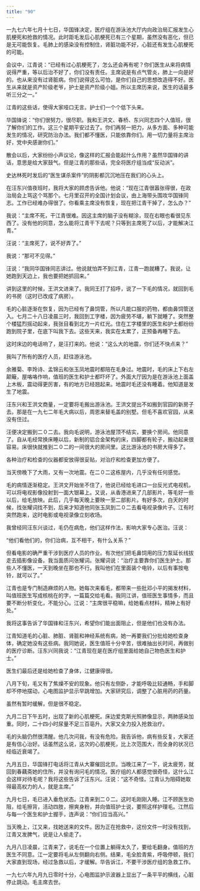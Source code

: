 ```yaml
---
title: "90"
---
```


一九七六年七月十七日，华国锋决定，医疗组在游泳池大厅内向政治局汇报发生心肌梗死和抢救的情况。此时距毛发后心肌梗死已有三个星期，虽然没有恶化，但已是无可能恢复。毛肺上的感染没有控制住，肾脏功能不好，心脏还有发生心肌梗死的可能。

会议中，江青说：“已经有过心肌梗死了，怎么还会再有呢？你们医生从来将病情说得严重，等以后治不好了，你们没有责任。主席说是有点气管炎，肺上一向是好的。也从来没有过肾脏病。你们说得这么可怕，是你们自己的思想改造得不好。医生从来就是资产阶级老爷，护士是资产阶级小姐。所以主席历来说，医生的话最多听三分之一。”

江青的这些话，使得大家哑口无言。护士们一个个低下头来。

华国锋说：“你们很努力，很尽职。我和王洪文、春桥、东兴同志四个人值班，很了解你们的工作。这三个星期平安过去了。你们再努一把力，从多方面、多种可能发生的情况，研究防治办法。我们都不懂医，只能依靠你们。用一切力量将主席治好，党中央感谢你们。”

散会以后，大家纷纷小声议论，像这样的汇报会能起什么作用？虽然华国锋的讲话，意思是给大家鼓气。但是江青的那些话，完全将医疗组当成“反动派”。

史达林死时发后的“医生谋杀案件”的阴影都沉沉地压在我们的心头上。

在汪东兴值夜班时，我将大家的顾虑告诉他。他说：“现在江青很嚣张得很，在政治局会上骂这个骂那个。七月里召开的全国计划会议，由上海带头围攻华国锋同志。工作已经难办得很了。你看乘主席没有恢复，现在把江青干掉了，怎么办？”

我说：“主席不死，干江青很难。因这主席的脑子没有糊涂，现在右眼也看很见东西了。没有他的同意，怎么能将江青干下去呢？只等到主席死了以后，才能解决江青。”

汪说：“主席死了，说不好弄了。”

我说：“那可不见得。”

汪说：“我同华国锋同志讲过。他说就怕弄不到江青，江青一跑就糟了。我说，让她跑到天边上，我也要把她抓回来。”

讲到这里的时候，王洪文进来了。我同王打了招呼，说了一下毛的情况，就回到毛的书房（这时已改成了病房）。

毛的心脏逐渐在恢复，因为已经有了鼻饲管，所以凡能口服的药物，都由鼻饲管送入。七月二十八日凌晨三时，我回到工字楼，因为疲劳不堪，躺下就睡了。突然整个楼猛烈摇动起来，我张目看到北方一片红光。住在工字楼里的医生和护士都纷纷跑到院子里，在底下叫我下去。这些天来，我实在太累了，正预备再睡下去。

这时床边的电话响了，是汪打来的。他说：“这么大的地震，你们还不快点来？”

我叫了所有的医疗人员，赶往游泳池。

余雅菊、李玲诗、孟锦云和张玉凤地震时都陪在毛身过。地震时，毛的床上下右左颠簸，屋咯咯作响，值班的医生和护士都吓坏了。外面大厅因为是在游泳池上面盖上木板，震动得更厉害，有的地方已经翘起来。地震时毛还没有睡着。他知道是发生了地震。

汪东兴和王洪文商量，一定要将毛搬出游泳池。王洪文提出不如搬到官园的新房子去。那是在一九七二年毛大病以后，周恩来替毛盖的别墅。但毛不喜欢官园，从来没有住过。

汪便决定搬到二０二去。我向毛说明，游泳池屋顶不结实，要换个房间。他同意了。自从毛经常换床睡以后，新制的铝合金架构的床，四脚都有轮子，搬动起来很容易。床很快就推到二０二的一间很大的房间里。这比游泳池的书房大得多了。

各种治疗和检查的仪器都安放得很妥贴，对治疗和检查更加方便了。

当天傍晚下了大雨，又有一次地震。在二０二这栋屋内，几乎没有任何感觉。

毛的病情逐渐稳定。王洪文开始坐不住了，他说已经给毛进口一台反光式电视机，可以将电视影像投射到一面大银幕上。又说，从香港进来了几部影片，等毛好一些以后，给毛放映。此后，几乎每天晚上要映一至二部影片。有好多次，白天的时候，找张耀词找不到，后来才知道他同张玉凤到二０二去看电视录像片子。江有时突然跑来，这时电影或电视录像立刻收场。

我曾经同汪东兴谈过，毛仍在病危，他们这样作法，影响大家专心医治。汪说：

“他们看他们的，你们治病，互不相干，有什么关系？”

但看电影的确严重干涉到医疗人员的作业。有次他们把毛鼻饲用的压力泵延长线拔走去插影像设备。我当面质问张耀词。张耀词说：“治疗主要靠你们医生护士。那些人不懂医，一天到晚坐在那也不行。我叫他们在里面装个电铃，以后有事按电铃，就可以了。”

江青也是专门制造麻烦的人物。她每次来看毛，都带来一些批邓小平的揭发材料，叫值班医生写成核桃在的字，一篇篇交给毛看。我同江讲，值班医生事情多，而且要不断分析变化，不能分心。江说：“主席很平稳嘛，给她看点材料，精神上有好处。”

我将这事告诉了华国锋和汪东兴，希望你们能出面阻止，但是他们也没有办法。

江青知道毛的心脏、肺脏、肾脏和神经系统有病，她一再要我们分批给她检查身体，确定她没有这些病。我同她说，医生值班十分辛苦，很难抽出长时间，再做别的医疗诊断。汪东兴同我说：“江青现在是在医疗组里面给她自己物色医生和护士。”

医生们最后还是给她检查了身体，江健康得很。

八月下旬，毛又有了焦燥不安的现象。他只有左侧卧，才能呼吸比较通畅，手和脚却不停地摆动，心电图监护显示早跳增加。大家研究后，调整了心脏用药的药量。

虽然有暂时缓解，但是很不稳定。

九月二日下午五时，出现了新的心肌梗死。床边爱克斯光照肺像显示，两肺感染加重。同时，二十四小时尿量不足三百亳升。大家又全力投入抢救治疗。

毛的头脑仍然很清醒。他几次问我，有没有危险。我告诉他，病有些反复，大家还是有信心治好。话虽然这么说，这次的心肌梗死，比上次范围大，而全身的状况已经临近衰竭了。

九月五日，华国锋打电话将江青从大寨催回北京。当晚江来了一下，说太疲劳，就回到春藕斋她的住所，并没有询问毛的情况。医疗组的人都感觉很奇怪，这什么江会这样对待毛呢？我将这些告诉了汪东兴。汪说：“这不奇怪。江青认为阻碍她取得最高权力的人，就是主席。”

九月七日，毛已进入垂危状态。江青来到二０二。这时毛刚刚入睡。江不顾医生劝阻，给毛擦背，活动四肢，擦爽身粉，并向值班护士说，要照这样护理毛。江然后与每一个医生和护士握手，连声说：“你们应当高兴。”

当天晚上，江又来，找她送来的文件。因为正在抢救中，这份文件一时没有找到，江青又发脾气，说是让人偷走了。

九月八日凌晨，江青来了，说毛在一个位置上躺得太久了，要给毛翻身。值班的方医生不同意。江一定要将毛从左侧翻向右侧。结果，毛全脸青紫，呼吸停顿，我们大家直到现场，经过急救以后，才缓解。华告诉江，不要干涉医疗组的急救工作。

一九七六年九月九日零时十分，心电图监护示波器上显出了一条平平的横线，心脏停止跳动。毛主席去世。
